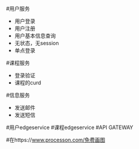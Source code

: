 #用户服务
- 用户登录
- 用户注册
- 用户基本信息查询
- 无状态，无session
- 单点登录

#课程服务
- 登录验证
- 课程的curd

#信息服务
- 发送邮件
- 发送短信

#用户edgeservice
#课程edgeservice
#API GATEWAY

#在https://www.processon.com/免费画图